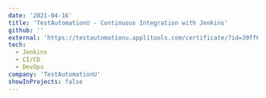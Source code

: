 ```yaml
---
date: '2021-04-16'
title: 'TestAutomationU - Continuous Integration with Jenkins'
github: ''
external: 'https://testautomationu.applitools.com/certificate/?id=39ff6f7a'
tech:
  - Jenkins
  - CI/CD
  - DevOps
company: 'TestAutomationU'
showInProjects: false
---
```

